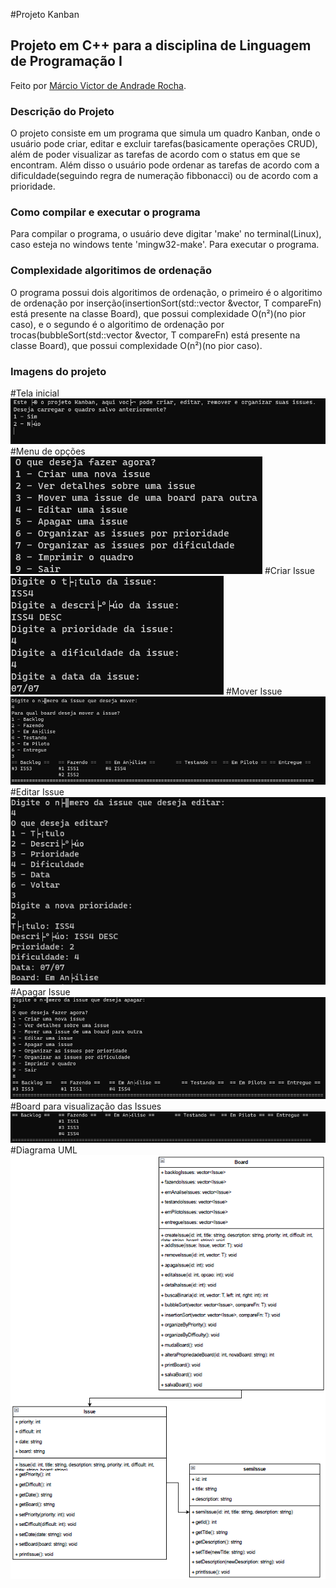 #Projeto Kanban
## Projeto em C++ para a disciplina de Linguagem de Programação I
Feito por [Márcio Victor de Andrade Rocha](https://github.com/marciusvic).
### Descrição do Projeto
O projeto consiste em um programa que simula um quadro Kanban, onde o usuário pode criar, editar e excluir tarefas(basicamente operações CRUD), além de poder visualizar as tarefas de acordo com o status em que se encontram. Além disso o usuário pode ordenar as tarefas de acordo com a dificuldade(seguindo regra de numeração fibbonacci) ou de acordo com a prioridade.

### Como compilar e executar o programa
Para compilar o programa, o usuário deve digitar 'make' no terminal(Linux), caso esteja no windows tente 'mingw32-make'. Para executar o programa.

### Complexidade algoritimos de ordenação
O programa possui dois algoritimos de ordenação, o primeiro é o algoritimo de ordenação por inserção(insertionSort(std::vector<Issue> &vector, T compareFn) está presente na classe Board), que possui complexidade O(n²)(no pior caso), e o segundo é o algoritimo de ordenação por trocas(bubbleSort(std::vector<Issue> &vector, T compareFn) está presente na classe Board), que possui complexidade O(n²)(no pior caso).

### Imagens do projeto
#Tela inicial
![Tela inicial](./docs/tela%20inicial.png)
#Menu de opções
![Menu de opções](./docs/menu%20principal.png)
#Criar Issue
![Criar Issue](./docs/criar%20Issue.png)
#Mover Issue
![Mover Issue](./docs/mover%20Issue.png)
#Editar Issue
![Editar Issue](./docs/editar%20Issue.png)
#Apagar Issue
![Apagar Issue](./docs/apagar%20Issue.png)
#Board para visualização das Issues
![Board](./docs/board.png)
#Diagrama UML
![Diagrama UML](./docs/uml.png)
